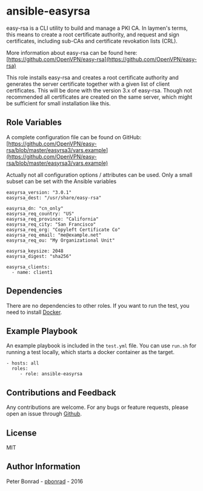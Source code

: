 # ansible-easyrsa

easy-rsa is a CLI utility to build and manage a PKI CA. In laymen's terms, this means to create a root certificate authority, and request and sign certificates, including sub-CAs and certificate revokation lists (CRL).

More information about easy-rsa can be found here:
[https://github.com/OpenVPN/easy-rsa](https://github.com/OpenVPN/easy-rsa)

This role installs easy-rsa and creates a root certificate authority and generates the server certificate together with a given list of client certificates. This will be done with the version 3.x of easy-rsa. Though not recommended all certificates are created on the same server, which might be sufficient for small installation like this.

## Role Variables

A complete configuration file can be found on GitHub:
[https://github.com/OpenVPN/easy-rsa/blob/master/easyrsa3/vars.example](https://github.com/OpenVPN/easy-rsa/blob/master/easyrsa3/vars.example)

Actually not all configuration options / attributes can be used. Only a small subset can be set with the Ansible variables

    easyrsa_version: "3.0.1"
    easyrsa_dest: "/usr/share/easy-rsa"

    easyrsa_dn: "cn_only"
    easyrsa_req_country: "US"
    easyrsa_req_province: "California"
    easyrsa_req_city: "San Francisco"
    easyrsa_req_org: "Copyleft Certificate Co"
    easyrsa_req_email: "me@example.net"
    easyrsa_req_ou: "My Organizational Unit"

    easyrsa_keysize: 2048
    easyrsa_digest: "sha256"

    easyrsa_clients:
      - name: client1

## Dependencies

There are no dependencies to other roles. If you want to run the test, you need to install [Docker](https://www.docker.com/).

## Example Playbook

An example playbook is included in the `test.yml` file. You can use `run.sh` for running a test locally, which starts a docker container as the target.

    - hosts: all
      roles:
         - role: ansible-easyrsa

## Contributions and Feedback

Any contributions are welcome. For any bugs or feature requests, please open an issue through [Github](https://github.com/pbonrad/ansible-easyrsa/issues).

## License

MIT

## Author Information

Peter Bonrad - [pbonrad](https://github.com/pbonrad) - 2016
